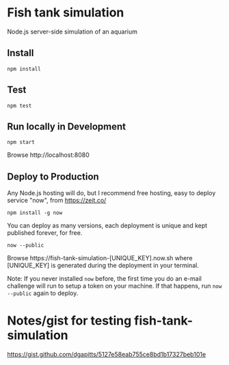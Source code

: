 # Fish tank simulation
Node.js server-side simulation of an aquarium

## Install
```
npm install
```

## Test
```
npm test
```

## Run locally in Development
```
npm start
```

Browse http://localhost:8080

## Deploy to Production
Any Node.js hosting will do, but I recommend free hosting, easy to deploy service "now", from https://zeit.co/
```
npm install -g now
```

You can deploy as many versions, each deployment is unique and kept published forever, for free.
```
now --public
```

Browse https://fish-tank-simulation-[UNIQUE_KEY].now.sh where [UNIQUE_KEY] is generated during the deployment in your terminal.

Note: If you never installed `now` before, the first time you do an e-mail challenge will run to setup a token on your machine. If that happens, run `now --public` again to deploy.

# Notes/gist for testing fish-tank-simulation 
https://gist.github.com/dgapitts/5127e58eab755ce8bd1b17327beb101e
